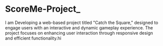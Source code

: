 # ScoreMe-Project_
I am Developing a web-based project titled "Catch the Square," designed to engage users with an interactive and dynamic gameplay experience. The project focuses on enhancing user interaction through responsive design and efficient functionality.hi
